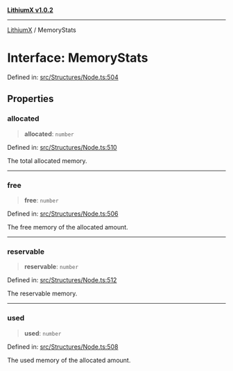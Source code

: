 [**LithiumX v1.0.2**](../README.md)

***

[LithiumX](../globals.md) / MemoryStats

# Interface: MemoryStats

Defined in: [src/Structures/Node.ts:504](https://github.com/anantix-network/LithiumX/blob/791eed01fbe9f7030525ce976bc687f47cb06e89/src/Structures/Node.ts#L504)

## Properties

### allocated

> **allocated**: `number`

Defined in: [src/Structures/Node.ts:510](https://github.com/anantix-network/LithiumX/blob/791eed01fbe9f7030525ce976bc687f47cb06e89/src/Structures/Node.ts#L510)

The total allocated memory.

***

### free

> **free**: `number`

Defined in: [src/Structures/Node.ts:506](https://github.com/anantix-network/LithiumX/blob/791eed01fbe9f7030525ce976bc687f47cb06e89/src/Structures/Node.ts#L506)

The free memory of the allocated amount.

***

### reservable

> **reservable**: `number`

Defined in: [src/Structures/Node.ts:512](https://github.com/anantix-network/LithiumX/blob/791eed01fbe9f7030525ce976bc687f47cb06e89/src/Structures/Node.ts#L512)

The reservable memory.

***

### used

> **used**: `number`

Defined in: [src/Structures/Node.ts:508](https://github.com/anantix-network/LithiumX/blob/791eed01fbe9f7030525ce976bc687f47cb06e89/src/Structures/Node.ts#L508)

The used memory of the allocated amount.
